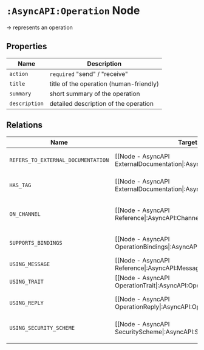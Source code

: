 # `:AsyncAPI:Operation` Node

-> represents an operation

## Properties

| Name          | Description                             |
|---------------|-----------------------------------------|
| `action`      | `required` "send" / "receive"           |
| `title`       | title of the operation (human-friendly) |
| `summary`     | short summary of the operation          |
| `description` | detailed description of the operation   |

## Relations

| Name                               | Target Label(s)                                                            | Cardinality | Description                                                             |
| ---------------------------------- | -------------------------------------------------------------------------- | ----------- | ----------------------------------------------------------------------- |
| `REFERS_TO_EXTERNAL_DOCUMENTATION` | [[Node - AsyncAPI ExternalDocumentation\|:AsyncAPI:ExternalDocumentation]] | 0..1        | property holding a link to an external documentation                    |
| `HAS_TAG`                          | [[Node - AsyncAPI ExternalDocumentation\|:AsyncAPI:ExternalDocumentation]] | 0..*        | tags for grouping/categorization of operations                          |
| `ON_CHANNEL`                       | [[Node - AsyncAPI Reference\|:AsyncAPI:Channel:Reference]]                 | 0..1        | reference to the channel definition in which the operation is performed |
| `SUPPORTS_BINDINGS`                | [[Node - AsyncAPI OperationBindings\|:AsyncAPI:OperationBindings]]         | 0..1        | all specific definitions for each supported protocol                    |
| `USING_MESSAGE`                    | [[Node - AsyncAPI Reference\|:AsyncAPI:Message:Reference]]                 | 0..*        | reference to processable messages                                       |
| `USING_TRAIT`                      | [[Node - AsyncAPI OperationTrait\|:AsyncAPI:OperationTrait]]               | 0..*        | applicable trait for the operation                                      |
| `USING_REPLY`                      | [[Node - AsyncAPI OperationReply\|:AsyncAPI:OperationReply]]               | 0..1        | definition of the reply in case of a request operation                  |
| `USING_SECURITY_SCHEME`            | [[Node - AsyncAPI SecurityScheme\|:AsyncAPI:SecurityScheme]]               | 0..1        | declaration of the security schemes of the operation                    |
|                                    |                                                                            |             |                                                                         |

